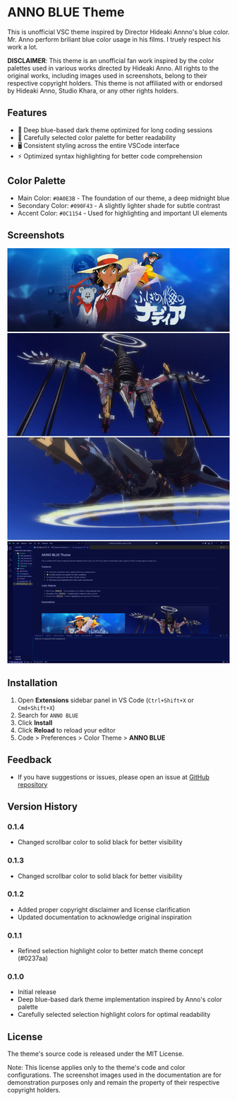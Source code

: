 # ANNO BLUE Theme

This is unofficial VSC theme inspired by Director Hideaki Annno's blue color.
Mr. Anno perform briliant blue color usage in his films.
I truely respect his work a lot.

**DISCLAIMER**: This theme is an unofficial fan work inspired by the color palettes used in various works directed by Hideaki Anno. All rights to the original works, including images used in screenshots, belong to their respective copyright holders. This theme is not affiliated with or endorsed by Hideaki Anno, Studio Khara, or any other rights holders.

## Features

- 💠 Deep blue-based dark theme optimized for long coding sessions
- 🎨 Carefully selected color palette for better readability
- 🖥 Consistent styling across the entire VSCode interface
- ⚡ Optimized syntax highlighting for better code comprehension

## Color Palette

- Main Color: `#0A0E3B` - The foundation of our theme, a deep midnight blue
- Secondary Color: `#090F43` - A slightly lighter shade for subtle contrast
- Accent Color: `#0C1154` - Used for highlighting and important UI elements

## Screenshots
![Theme Preview - Nadia](https://raw.githubusercontent.com/KunihiroS/ANNO-BLUE/main/assets/nadia.png)  
![Theme Preview - AAA Wunder 1](https://raw.githubusercontent.com/KunihiroS/ANNO-BLUE/main/assets/AAA_Wunder_01.jpg)  
![Theme Preview - AAA Wunder 2](https://raw.githubusercontent.com/KunihiroS/ANNO-BLUE/main/assets/AAA_Wunder_02.jpg)  
![Theme Overview](https://raw.githubusercontent.com/KunihiroS/ANNO-BLUE/main/assets/anno-bule-ss.png)  

## Installation

1. Open **Extensions** sidebar panel in VS Code (`Ctrl+Shift+X` or `Cmd+Shift+X`)
2. Search for `ANNO BLUE`
3. Click **Install**
4. Click **Reload** to reload your editor
5. Code > Preferences > Color Theme > **ANNO BLUE**

## Feedback

- If you have suggestions or issues, please open an issue at [GitHub repository](https://github.com/KunihiroS/ANNO-BLUE)

## Version History

### 0.1.4
- Changed scrollbar color to solid black for better visibility

### 0.1.3
- Changed scrollbar color to solid black for better visibility

### 0.1.2
- Added proper copyright disclaimer and license clarification
- Updated documentation to acknowledge original inspiration

### 0.1.1
- Refined selection highlight color to better match theme concept (#0237aa)

### 0.1.0
- Initial release
- Deep blue-based dark theme implementation inspired by Anno's color palette
- Carefully selected selection highlight colors for optimal readability

## License

The theme's source code is released under the MIT License. 

Note: This license applies only to the theme's code and color configurations. The screenshot images used in the documentation are for demonstration purposes only and remain the property of their respective copyright holders.
